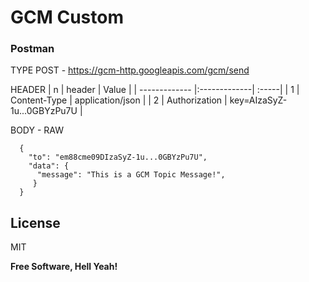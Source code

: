 # GCM Custom

### Postman

TYPE POST - https://gcm-http.googleapis.com/gcm/send

HEADER
| n        | header           | Value  |
| ------------- |:-------------| :-----|
| 1  | Content-Type  | application/json  |
| 2  | Authorization  | key=AIzaSyZ-1u...0GBYzPu7U  |

BODY - RAW
```
  {
    "to": "em88cme09DIzaSyZ-1u...0GBYzPu7U",
    "data": {
      "message": "This is a GCM Topic Message!",
     }
  }
```

License
----

MIT

**Free Software, Hell Yeah!**

